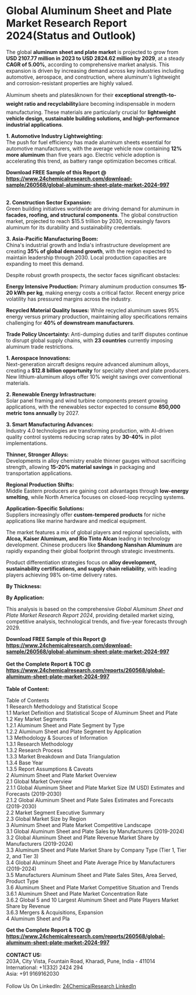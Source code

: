 <h1>Global Aluminum Sheet and Plate Market Research Report 2024(Status and Outlook)</h1><p>The global <strong>aluminum sheet and plate market</strong> is projected to grow from <strong>USD 2107.77 million in 2023 to USD 2824.62 million by 2029</strong>, at a steady <strong>CAGR of 5.00%</strong>, according to comprehensive market analysis. This expansion is driven by increasing demand across key industries including automotive, aerospace, and construction, where aluminum's lightweight and corrosion-resistant properties are highly valued.</p><p>Aluminum sheets and platesâknown for their <strong>exceptional strength-to-weight ratio and recyclability</strong>âare becoming indispensable in modern manufacturing. These materials are particularly crucial for <strong>lightweight vehicle design, sustainable building solutions, and high-performance industrial applications</strong>.</p><p><strong>1. Automotive Industry Lightweighting:</strong><br>
The push for fuel efficiency has made aluminum sheets essential for automotive manufacturers, with the average vehicle now containing <strong>12% more aluminum</strong> than five years ago. Electric vehicle adoption is accelerating this trend, as battery range optimization becomes critical.</p><div><b>Download FREE Sample of this Report @ 
            <a href="https://www.24chemicalresearch.com/download-sample/260568/global-aluminum-sheet-plate-market-2024-997">
            https://www.24chemicalresearch.com/download-sample/260568/global-aluminum-sheet-plate-market-2024-997</a></b></div><br><p><strong>2. Construction Sector Expansion:</strong><br>
Green building initiatives worldwide are driving demand for aluminum in <strong>facades, roofing, and structural components</strong>. The global construction market, projected to reach $15.5 trillion by 2030, increasingly favors aluminum for its durability and sustainability credentials.</p><p><strong>3. Asia-Pacific Manufacturing Boom:</strong><br>
China's industrial growth and India's infrastructure development are creating <strong>35% of global demand growth</strong>, with the region expected to maintain leadership through 2030. Local production capacities are expanding to meet this demand.</p><p>Despite robust growth prospects, the sector faces significant obstacles:</p><p><strong>Energy Intensive Production:</strong> Primary aluminum production consumes <strong>15-20 kWh per kg</strong>, making energy costs a critical factor. Recent energy price volatility has pressured margins across the industry.</p><p><strong>Recycled Material Quality Issues:</strong> While recycled aluminum saves 95% energy versus primary production, maintaining alloy specifications remains challenging for <strong>40% of downstream manufacturers</strong>.</p><p><strong>Trade Policy Uncertainty:</strong> Anti-dumping duties and tariff disputes continue to disrupt global supply chains, with <strong>23 countries</strong> currently imposing aluminum trade restrictions.</p><p><strong>1. Aerospace Innovations:</strong><br>
Next-generation aircraft designs require advanced aluminum alloys, creating a <strong>$12.8 billion opportunity</strong> for specialty sheet and plate producers. New lithium-aluminum alloys offer 10% weight savings over conventional materials.</p><p><strong>2. Renewable Energy Infrastructure:</strong><br>
Solar panel framing and wind turbine components present growing applications, with the renewables sector expected to consume <strong>850,000 metric tons annually</strong> by 2027.</p><p><strong>3. Smart Manufacturing Advances:</strong><br>
Industry 4.0 technologies are transforming production, with AI-driven quality control systems reducing scrap rates by <strong>30-40%</strong> in pilot implementations.</p><p><strong>Thinner, Stronger Alloys:</strong><br>
	Developments in alloy chemistry enable thinner gauges without sacrificing strength, allowing <strong>15-20% material savings</strong> in packaging and transportation applications.</p><p><strong>Regional Production Shifts:</strong><br>
	Middle Eastern producers are gaining cost advantages through <strong>low-energy smelting</strong>, while North America focuses on closed-loop recycling systems.</p><p><strong>Application-Specific Solutions:</strong><br>
	Suppliers increasingly offer <strong>custom-tempered products</strong> for niche applications like marine hardware and medical equipment.</p><p>The market features a mix of global players and regional specialists, with <strong>Alcoa, Kaiser Aluminum, and Rio Tinto Alcan</strong> leading in technology development. Chinese producers like <strong>Shandong Nanshan Aluminum</strong> are rapidly expanding their global footprint through strategic investments.</p><p>Product differentiation strategies focus on <strong>alloy development, sustainability certifications, and supply chain reliability</strong>, with leading players achieving 98% on-time delivery rates.</p><p><strong>By Thickness:</strong></p><p><strong>By Application:</strong></p><p>This analysis is based on the comprehensive <em>Global Aluminum Sheet and Plate Market Research Report 2024</em>, providing detailed market sizing, competitive analysis, technological trends, and five-year forecasts through 2029.</p><div><b>Download FREE Sample of this Report @ 
            <a href="https://www.24chemicalresearch.com/download-sample/260568/global-aluminum-sheet-plate-market-2024-997">
            https://www.24chemicalresearch.com/download-sample/260568/global-aluminum-sheet-plate-market-2024-997</a></b></div><br><div><b>Get the Complete Report & TOC @ 
            <a href="https://www.24chemicalresearch.com/reports/260568/global-aluminum-sheet-plate-market-2024-997">
            https://www.24chemicalresearch.com/reports/260568/global-aluminum-sheet-plate-market-2024-997</a></b></div><br>
            <b>Table of Content:</b><p>Table of Contents<br />
1 Research Methodology and Statistical Scope<br />
1.1 Market Definition and Statistical Scope of Aluminum Sheet and Plate<br />
1.2 Key Market Segments<br />
1.2.1 Aluminum Sheet and Plate Segment by Type<br />
1.2.2 Aluminum Sheet and Plate Segment by Application<br />
1.3 Methodology & Sources of Information<br />
1.3.1 Research Methodology<br />
1.3.2 Research Process<br />
1.3.3 Market Breakdown and Data Triangulation<br />
1.3.4 Base Year<br />
1.3.5 Report Assumptions & Caveats<br />
2 Aluminum Sheet and Plate Market Overview<br />
2.1 Global Market Overview<br />
2.1.1 Global Aluminum Sheet and Plate Market Size (M USD) Estimates and Forecasts (2019-2030)<br />
2.1.2 Global Aluminum Sheet and Plate Sales Estimates and Forecasts (2019-2030)<br />
2.2 Market Segment Executive Summary<br />
2.3 Global Market Size by Region<br />
3 Aluminum Sheet and Plate Market Competitive Landscape<br />
3.1 Global Aluminum Sheet and Plate Sales by Manufacturers (2019-2024)<br />
3.2 Global Aluminum Sheet and Plate Revenue Market Share by Manufacturers (2019-2024)<br />
3.3 Aluminum Sheet and Plate Market Share by Company Type (Tier 1, Tier 2, and Tier 3)<br />
3.4 Global Aluminum Sheet and Plate Average Price by Manufacturers (2019-2024)<br />
3.5 Manufacturers Aluminum Sheet and Plate Sales Sites, Area Served, Product Type<br />
3.6 Aluminum Sheet and Plate Market Competitive Situation and Trends<br />
3.6.1 Aluminum Sheet and Plate Market Concentration Rate<br />
3.6.2 Global 5 and 10 Largest Aluminum Sheet and Plate Players Market Share by Revenue<br />
3.6.3 Mergers & Acquisitions, Expansion<br />
4 Aluminum Sheet and Pla</p><div><b>Get the Complete Report & TOC @ 
            <a href="https://www.24chemicalresearch.com/reports/260568/global-aluminum-sheet-plate-market-2024-997">
            https://www.24chemicalresearch.com/reports/260568/global-aluminum-sheet-plate-market-2024-997</a></b></div><br><b>CONTACT US:</b><br>
            203A, City Vista, Fountain Road, Kharadi, Pune, India - 411014<br>
            International: +1(332) 2424 294<br>
            Asia: +91 9169162030 <br><br>
            Follow Us On LinkedIn: <a href="https://www.linkedin.com/company/24chemicalresearch/">24ChemicalResearch LinkedIn</a>
